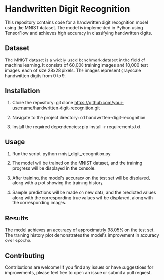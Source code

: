 
# Handwritten Digit Recognition

This repository contains code for a handwritten digit recognition model using the MNIST dataset. The model is implemented in Python using TensorFlow and achieves high accuracy in classifying handwritten digits.

## Dataset

The MNIST dataset is a widely used benchmark dataset in the field of machine learning. It consists of 60,000 training images and 10,000 test images, each of size 28x28 pixels. The images represent grayscale handwritten digits from 0 to 9.

## Installation

1. Clone the repository:
   git clone https://github.com/your-username/handwritten-digit-recognition.git

2. Navigate to the project directory:
   cd handwritten-digit-recognition

3. Install the required dependencies:
   pip install -r requirements.txt

## Usage

1. Run the script:
   python mnist_digit_recognition.py

2. The model will be trained on the MNIST dataset, and the training progress will be displayed in the console.

3. After training, the model's accuracy on the test set will be displayed, along with a plot showing the training history.

4. Sample predictions will be made on new data, and the predicted values along with the corresponding true values will be displayed, along with the corresponding images.

## Results

The model achieves an accuracy of approximately 98.05% on the test set. The training history plot demonstrates the model's improvement in accuracy over epochs.

## Contributing

Contributions are welcome! If you find any issues or have suggestions for improvements, please feel free to open an issue or submit a pull request.
